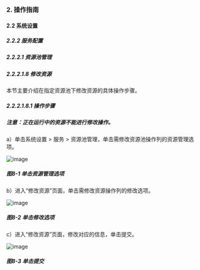 ### 2. 操作指南

#### 2.2 系统设置

##### 2.2.2 服务配置

##### 2.2.2.1 资源池管理

##### 2.2.2.1.8 修改资源

本节主要介绍在指定资源池下修改资源的具体操作步骤。

##### 2.2.2.1.8.1 操作步骤

##### 注意：正在运行中的资源不能进行修改操作。

a）单击系统设置 > 服务 > 资源池管理，单击需修改资源池操作列的资源管理选项。

![image](https://user-images.githubusercontent.com/79617492/185328049-e166018e-359f-4ef1-93a0-6f7138088495.png)

##### 图8-1 单击资源管理选项

b）进入“修改资源”页面，单击需修改资源操作列的修改选项。

![image](https://user-images.githubusercontent.com/79617492/185328107-7605ce94-fc4e-4a9a-bbc4-66a0d3680858.png)

##### 图8-2 单击修改选项

c）进入“修改资源”页面，修改对应的信息，单击提交。

![image](https://user-images.githubusercontent.com/79617492/185328240-78bf13b6-3eff-4e71-ba5e-9d570f34ae88.png)

##### 图8-3 单击提交
